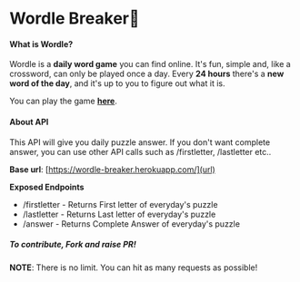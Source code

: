 # Wordle Breaker🧩

#### What is Wordle?
Wordle is a **daily word game** you can find online. It's fun, simple and, like a crossword, can only be played once a day. Every **24 hours** there's a **new word of the day**, and it's up to you to figure out what it is. 

You can play the game **[here](https://www.nytimes.com/games/wordle/index.html)**. 

#### About API
This API will give you daily puzzle answer. If you don't want complete answer, you can use other API calls such as /firstletter, /lastletter etc..

**Base url**:  [https://wordle-breaker.herokuapp.com/](url)

**Exposed Endpoints**

- /firstletter - Returns First letter of everyday's puzzle
-  /lastletter - Returns Last letter of everyday's puzzle
- /answer - Returns Complete Answer of everyday's puzzle

##### To contribute, Fork and raise PR!

**NOTE**: There is no limit. You can hit as many requests as possible!


